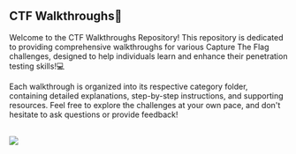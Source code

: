 ## CTF Walkthroughs🚩
Welcome to the CTF Walkthroughs Repository! This repository is dedicated to providing comprehensive walkthroughs for various Capture The Flag challenges,
designed to help individuals learn and enhance their penetration testing skills!💻
<br>

Each walkthrough is organized into its respective category folder, containing detailed explanations, step-by-step instructions, and supporting resources. Feel free to explore the challenges at your own pace, and don't hesitate to ask questions or provide feedback!

<br>
<img align="center" src="CTF/Hacker.jpg">
<br>
